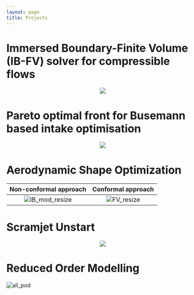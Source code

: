```yaml
---
layout: page
title: Projects
---
```


# Immersed Boundary-Finite Volume (IB-FV) solver for compressible flows

<p align="center">
<img src="https://user-images.githubusercontent.com/34644464/108954142-af758100-76af-11eb-9e4b-3f7667e141f9.gif">
</p>

# Pareto optimal front for Busemann based intake optimisation

<p align="center">
<img src="https://user-images.githubusercontent.com/34644464/111057214-0610f680-84c9-11eb-9029-d815f40adcb7.gif">
</p>

# Aerodynamic Shape Optimization

Non-conformal approach             |  Conformal approach
:-------------------------:|:-------------------------:
![IB_mod_resize](https://user-images.githubusercontent.com/34644464/108954560-53f7c300-76b0-11eb-920f-6f26172d9079.gif)  |  ![FV_resize](https://user-images.githubusercontent.com/34644464/108243889-eddfdd00-7191-11eb-8ebc-6c92b30d9415.gif)

# Scramjet Unstart

<p align="center">
<img src="https://user-images.githubusercontent.com/34644464/108244778-ea992100-7192-11eb-82e4-5e0a50b2908c.gif">
</p>

# Reduced Order Modelling

![all_pod](https://user-images.githubusercontent.com/34644464/108973049-4bf74d80-76c7-11eb-9753-dc8feb755396.gif)
